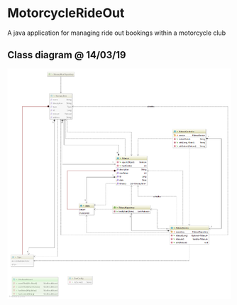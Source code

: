 # MotorcycleRideOut
A java application for managing ride out bookings within a motorcycle club

## Class diagram @ 14/03/19
![class diagram](classdiagram.png)
